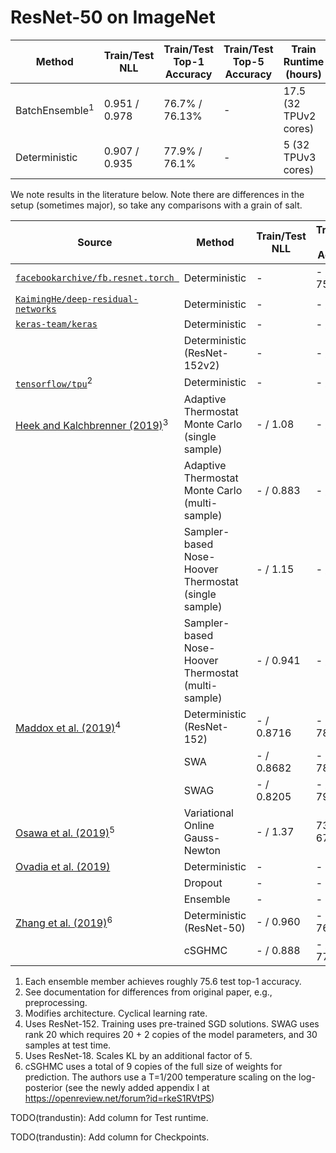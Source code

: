 # ResNet-50 on ImageNet

| Method | Train/Test NLL | Train/Test Top-1 Accuracy | Train/Test Top-5 Accuracy | Train Runtime (hours) | # Parameters |
| ----------- | ----------- | ----------- | ----------- | ----------- | ----------- |
| BatchEnsemble<sup>1</sup> | 0.951 / 0.978 | 76.7% / 76.13% | - | 17.5 (32 TPUv2 cores) | 25.8M |
| Deterministic | 0.907 / 0.935 | 77.9% / 76.1% | - | 5 (32 TPUv3 cores) | 25.6M |

We note results in the literature below. Note there are differences in the setup
(sometimes major), so take any comparisons with a grain of salt.

| Source | Method | Train/Test NLL | Train/Test Top-1 Accuracy | Train/Test Top-5 Accuracy | Train Runtime (hours) | # Parameters |
| ----------- | ----------- | ----------- | ----------- | ----------- | ----------- | ----------- |
| [`facebookarchive/fb.resnet.torch `](https://github.com/facebookarchive/fb.resnet.torch ) | Deterministic | - | - / 75.99% | - / 92.98% | - | 25.6M |
| [`KaimingHe/deep-residual-networks`](https://github.com/KaimingHe/deep-residual-networks) | Deterministic | - | - / 75.3% | - | - | 25.6M |
| [`keras-team/keras`](https://keras.io/applications/#resnet) | Deterministic | - | - / 74.9% | - / 92.1% | - | 25.6M |
| | Deterministic (ResNet-152v2) | - | - / 78.0% | - / 94.2% | - | 60.3M |
| [`tensorflow/tpu`](https://github.com/tensorflow/tpu/tree/master/models/official/resnet)<sup>2</sup> | Deterministic | - | - / 76% | - | 17 (8 TPUv2) | 25.6M |
| [Heek and Kalchbrenner (2019)](https://arxiv.org/abs/1908.03491)<sup>3</sup> | Adaptive Thermostat Monte Carlo (single sample) | - / 1.08 | - / 74.2% | - | 1000 epochs (8 TPUv3 cores) | - |
| | Adaptive Thermostat Monte Carlo (multi-sample) | - / 0.883 | - / 77.5% | - | 1000 epochs (8 TPUv3 cores) | - |
| | Sampler-based Nose-Hoover Thermostat (single sample) | - / 1.15 | - / 73.1% | - | 1000 epochs (8 TPUv3 cores) | - |
| | Sampler-based Nose-Hoover Thermostat (multi-sample) | - / 0.941 | - / 76.4% | - | 1000 epochs (8 TPUv3 cores) | - |
| [Maddox et al. (2019)](https://arxiv.org/abs/1902.02476)<sup>4</sup> | Deterministic (ResNet-152) | - / 0.8716 | - / 78.39% | - | pretrained+10 epochs | - |
| | SWA | - / 0.8682 | - / 78.92% | - | pretrained+10 epochs | - |
| | SWAG | - / 0.8205 | - / 79.08% | - | pretrained+10 epochs | - |
| [Osawa et al. (2019)](https://arxiv.org/abs/1906.02506)<sup>5</sup>  | Variational Online Gauss-Newton | - / 1.37 | 73.87% / 67.38% | | 1.90 (128 P100 GPUs) | - |
| [Ovadia et al. (2019)](https://arxiv.org/abs/1906.02530) | Deterministic | - | - | - | - | - |
| | Dropout | - | - | - | - | - |
| | Ensemble | - | - | - | - | - |
| [Zhang et al. (2019)](https://openreview.net/forum?id=rkeS1RVtPS)<sup>6</sup> | Deterministic (ResNet-50) | - / 0.960 | - / 76.046% | - /  92.78% | 25.6M |
| | cSGHMC | - / 0.888 | - / 77.11% | - / 93.524% | 307.2M |

1. Each ensemble member achieves roughly 75.6 test top-1 accuracy.
2. See documentation for differences from original paper, e.g., preprocessing.
3. Modifies architecture. Cyclical learning rate.
4. Uses ResNet-152. Training uses pre-trained SGD solutions. SWAG uses rank 20 which requires 20 + 2 copies of the model parameters, and 30 samples at test time.
5. Uses ResNet-18. Scales KL by an additional factor of 5.
6. cSGHMC uses a total of 9 copies of the full size of weights for prediction. The authors use a T=1/200 temperature scaling on the log-posterior (see the newly added appendix I at https://openreview.net/forum?id=rkeS1RVtPS)

TODO(trandustin): Add column for Test runtime.

TODO(trandustin): Add column for Checkpoints.
